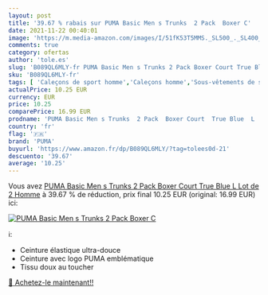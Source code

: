```yaml
---
layout: post
title: '39.67 % rabais sur PUMA Basic Men s Trunks  2 Pack  Boxer C'
date: 2021-11-22 00:40:01
image: 'https://m.media-amazon.com/images/I/51fK53T5MMS._SL500_._SL400_.jpg'
comments: true
category: ofertas
author: 'tole.es'
slug: 'B089QL6MLY-fr PUMA Basic Men s Trunks 2 Pack Boxer Court True Blue L Lot...'
sku: 'B089QL6MLY-fr'
tags: [ 'Caleçons de sport homme','Caleçons homme','Sous-vêtements de sport          homme','Sous-vêtements homme','Sportswear homme','Vêtements','Vêtements homme','puma', ]
actualPrice: 10.25 EUR
currency: EUR
price: 10.25
comparePrice: 16.99 EUR
prodname: 'PUMA Basic Men s Trunks  2 Pack  Boxer Court  True Blue  L  Lot de 2  Homme'
country: 'fr'
flag: '🇫🇷'
brand: 'PUMA'
buyurl: 'https://www.amazon.fr/dp/B089QL6MLY/?tag=tolees0d-21'
descuento: '39.67'
average: '10.25'
---
```


Vous avez [PUMA Basic Men s Trunks  2 Pack  Boxer Court  True Blue  L  Lot de 2  Homme](https://www.amazon.fr/dp/B089QL6MLY/?tag=tolees0d-21)  à  39.67 % de réduction, prix final  10.25 EUR (original: 16.99 EUR) ici:

[![PUMA Basic Men s Trunks  2 Pack  Boxer C](https://m.media-amazon.com/images/I/51fK53T5MMS._SL500_._SL400_.jpg)](https://www.amazon.fr/dp/B089QL6MLY/?tag=tolees0d-21)

ℹ️:

- Ceinture élastique ultra-douce
- Ceinture avec logo PUMA emblématique
- Tissu doux au toucher

[🛒 Achetez-le maintenant!!](https://www.amazon.fr/dp/B089QL6MLY/?tag=tolees0d-21)
